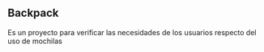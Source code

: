## Backpack 

Es un proyecto para verificar las necesidades de los usuarios respecto del uso de mochilas

